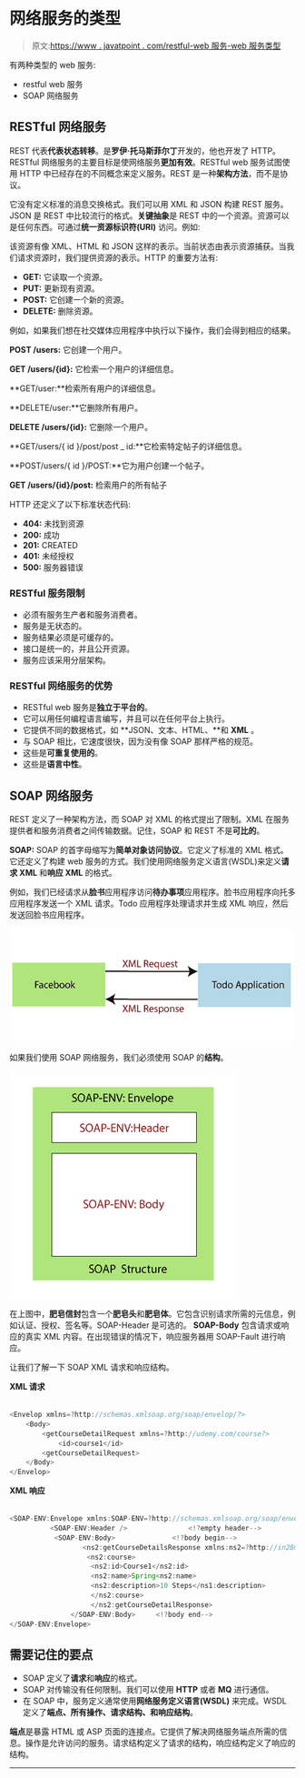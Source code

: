 # 网络服务的类型

> 原文:[https://www . javatpoint . com/restful-web 服务-web 服务类型](https://www.javatpoint.com/restful-web-services-types-of-web-services)

有两种类型的 web 服务:

*   restful web 服务
*   SOAP 网络服务

## RESTful 网络服务

REST 代表**代表状态转移**。是**罗伊·托马斯菲尔丁**开发的，他也开发了 HTTP。RESTful 网络服务的主要目标是使网络服务**更加有效**。RESTful web 服务试图使用 HTTP 中已经存在的不同概念来定义服务。REST 是一种**架构方法**，而不是协议。

它没有定义标准的消息交换格式。我们可以用 XML 和 JSON 构建 REST 服务。JSON 是 REST 中比较流行的格式。**关键抽象**是 REST 中的一个资源。资源可以是任何东西。可通过**统一资源标识符(URI)** 访问。例如:

该资源有像 XML、HTML 和 JSON 这样的表示。当前状态由表示资源捕获。当我们请求资源时，我们提供资源的表示。HTTP 的重要方法有:

*   **GET:** 它读取一个资源。
*   **PUT:** 更新现有资源。
*   **POST:** 它创建一个新的资源。
*   **DELETE:** 删除资源。

例如，如果我们想在社交媒体应用程序中执行以下操作，我们会得到相应的结果。

**POST /users:** 它创建一个用户。

**GET /users/{id}:** 它检索一个用户的详细信息。

**GET/user:**检索所有用户的详细信息。

**DELETE/user:**它删除所有用户。

**DELETE /users/{id}:** 它删除一个用户。

**GET/users/{ id }/post/post _ id:**它检索特定帖子的详细信息。

**POST/users/{ id }/POST:**它为用户创建一个帖子。

**GET /users/{id}/post:** 检索用户的所有帖子

HTTP 还定义了以下标准状态代码:

*   **404:** 未找到资源
*   **200:** 成功
*   **201:** CREATED
*   **401:** 未经授权
*   **500:** 服务器错误

### RESTful 服务限制

*   必须有服务生产者和服务消费者。
*   服务是无状态的。
*   服务结果必须是可缓存的。
*   接口是统一的，并且公开资源。
*   服务应该采用分层架构。

### RESTful 网络服务的优势

*   RESTful web 服务是**独立于平台的**。
*   它可以用任何编程语言编写，并且可以在任何平台上执行。
*   它提供不同的数据格式，如 **JSON、文本、HTML、**和 **XML** 。
*   与 SOAP 相比，它速度很快，因为没有像 SOAP 那样严格的规范。
*   这些是**可重复使用的**。
*   这些是**语言中性**。

## SOAP 网络服务

REST 定义了一种架构方法，而 SOAP 对 XML 的格式提出了限制。XML 在服务提供者和服务消费者之间传输数据。记住，SOAP 和 REST 不是**可比的**。

**SOAP:** SOAP 的首字母缩写为**简单对象访问协议**。它定义了标准的 XML 格式。它还定义了构建 web 服务的方式。我们使用网络服务定义语言(WSDL)来定义**请求 XML** 和**响应 XML** 的格式。

例如，我们已经请求从**脸书**应用程序访问**待办事项**应用程序。脸书应用程序向托多应用程序发送一个 XML 请求。Todo 应用程序处理请求并生成 XML 响应，然后发送回脸书应用程序。

![Types of Web Services](img/4a1e513f3c54e6797fca857580103acd.png)

如果我们使用 SOAP 网络服务，我们必须使用 SOAP 的**结构**。

![Types of Web Services](img/d28082032654cc00b1cd48bf4d5b3582.png)

在上图中，**肥皂信封**包含一个**肥皂头**和**肥皂体**。它包含识别请求所需的元信息，例如认证、授权、签名等。SOAP-Header 是可选的。 **SOAP-Body** 包含请求或响应的真实 XML 内容。在出现错误的情况下，响应服务器用 SOAP-Fault 进行响应。

让我们了解一下 SOAP XML 请求和响应结构。

**XML 请求**

```java

<Envelop xmlns=?http://schemas.xmlsoap.org/soap/envelop/?>
	<Body>
		<getCourseDetailRequest xmlns=?http://udemy.com/course?>
			<id>course1</id>
		<getCourseDetailRequest>
	</Body>
</Envelop>

```

**XML 响应**

```java

<SOAP-ENV:Envelope xmlns:SOAP-ENV=?http://schemas.xmlsoap.org/soap/envelope/?>
          <SOAP-ENV:Header />				<!?empty header-->
           <SOAP-ENV:Body>				<!?body begin-->
                  <ns2:getCourseDetailsResponse xmlns:ns2=?http://in28mi> <!--content of the response-->
                   <ns2:course>
                   	<ns2:id>Course1</ns2:id>
                   	<ns2:name>Spring<ns2:name>
                   	<ns2:description>10 Steps</ns1:description>
                   	</ns2:course>
                    </ns2:getCourseDetailResponse>
               </SOAP-ENV:Body>		<!?body end-->
</SOAP-ENV:Envelope>

```

## 需要记住的要点

*   SOAP 定义了**请求**和**响应**的格式。
*   SOAP 对传输没有任何限制。我们可以使用 **HTTP** 或者 **MQ** 进行通信。
*   在 SOAP 中，服务定义通常使用**网络服务定义语言(WSDL)** 来完成。WSDL 定义了**端点、所有操作、请求结构、**和**响应结构**。

**端点**是暴露 HTML 或 ASP 页面的连接点。它提供了解决网络服务端点所需的信息。操作是允许访问的服务。请求结构定义了请求的结构，响应结构定义了响应的结构。

* * *